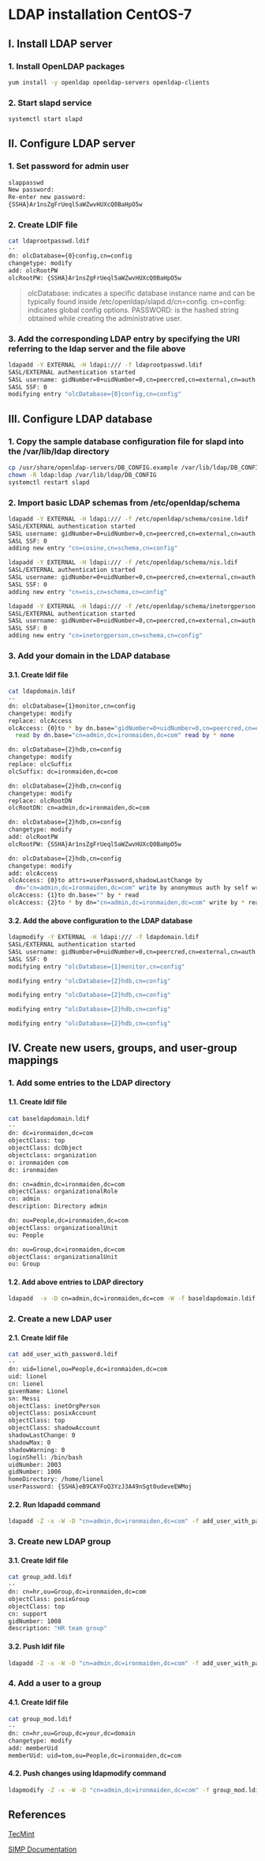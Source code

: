 # LDAP installation CentOS-7

## I. Install LDAP server

### 1. Install OpenLDAP packages
```bash
yum install -y openldap openldap-servers openldap-clients
```

### 2. Start slapd service
```bash
systemctl start slapd
```

## II. Configure LDAP server

### 1. Set password for admin user
```bash
slappasswd
New password:
Re-enter new password:
{SSHA}Ar1nsZgFrUeql5aWZwvHUXcQ0BaHpO5w
```

### 2. Create LDIF file
```bash
cat ldaprootpasswd.ldif
--
dn: olcDatabase={0}config,cn=config
changetype: modify
add: olcRootPW
olcRootPW: {SSHA}Ar1nsZgFrUeql5aWZwvHUXcQ0BaHpO5w
```
> olcDatabase: indicates a specific database instance name and can be typically found inside /etc/openldap/slapd.d/cn=config.
cn=config: indicates global config options.
PASSWORD: is the hashed string obtained while creating the administrative user.

### 3. Add the corresponding LDAP entry by specifying the URI referring to the ldap server and the file above
```bash
ldapadd -Y EXTERNAL -H ldapi:/// -f ldaprootpasswd.ldif
SASL/EXTERNAL authentication started
SASL username: gidNumber=0+uidNumber=0,cn=peercred,cn=external,cn=auth
SASL SSF: 0
modifying entry "olcDatabase={0}config,cn=config"
```

## III. Configure LDAP database

### 1. Copy the sample database configuration file for slapd into the /var/lib/ldap directory
```bash
cp /usr/share/openldap-servers/DB_CONFIG.example /var/lib/ldap/DB_CONFIG
chown -R ldap:ldap /var/lib/ldap/DB_CONFIG
systemctl restart slapd
```

### 2. Import basic LDAP schemas from /etc/openldap/schema
```bash
ldapadd -Y EXTERNAL -H ldapi:/// -f /etc/openldap/schema/cosine.ldif
SASL/EXTERNAL authentication started
SASL username: gidNumber=0+uidNumber=0,cn=peercred,cn=external,cn=auth
SASL SSF: 0
adding new entry "cn=cosine,cn=schema,cn=config"

ldapadd -Y EXTERNAL -H ldapi:/// -f /etc/openldap/schema/nis.ldif
SASL/EXTERNAL authentication started
SASL username: gidNumber=0+uidNumber=0,cn=peercred,cn=external,cn=auth
SASL SSF: 0
adding new entry "cn=nis,cn=schema,cn=config"

ldapadd -Y EXTERNAL -H ldapi:/// -f /etc/openldap/schema/inetorgperson.ldif
SASL/EXTERNAL authentication started
SASL username: gidNumber=0+uidNumber=0,cn=peercred,cn=external,cn=auth
SASL SSF: 0
adding new entry "cn=inetorgperson,cn=schema,cn=config"
```

### 3. Add your domain in the LDAP database
#### 3.1. Create ldif file
```bash
cat ldapdomain.ldif
--
dn: olcDatabase={1}monitor,cn=config
changetype: modify
replace: olcAccess
olcAccess: {0}to * by dn.base="gidNumber=0+uidNumber=0,cn=peercred,cn=external,cn=auth"
  read by dn.base="cn=admin,dc=ironmaiden,dc=com" read by * none

dn: olcDatabase={2}hdb,cn=config
changetype: modify
replace: olcSuffix
olcSuffix: dc=ironmaiden,dc=com

dn: olcDatabase={2}hdb,cn=config
changetype: modify
replace: olcRootDN
olcRootDN: cn=admin,dc=ironmaiden,dc=com

dn: olcDatabase={2}hdb,cn=config
changetype: modify
add: olcRootPW
olcRootPW: {SSHA}Ar1nsZgFrUeql5aWZwvHUXcQ0BaHpO5w

dn: olcDatabase={2}hdb,cn=config
changetype: modify
add: olcAccess
olcAccess: {0}to attrs=userPassword,shadowLastChange by
  dn="cn=admin,dc=ironmaiden,dc=com" write by anonymous auth by self write by * none
olcAccess: {1}to dn.base="" by * read
olcAccess: {2}to * by dn="cn=admin,dc=ironmaiden,dc=com" write by * read
```
#### 3.2. Add the above configuration to the LDAP database
```bash
ldapmodify -Y EXTERNAL -H ldapi:/// -f ldapdomain.ldif
SASL/EXTERNAL authentication started
SASL username: gidNumber=0+uidNumber=0,cn=peercred,cn=external,cn=auth
SASL SSF: 0
modifying entry "olcDatabase={1}monitor,cn=config"

modifying entry "olcDatabase={2}hdb,cn=config"

modifying entry "olcDatabase={2}hdb,cn=config"

modifying entry "olcDatabase={2}hdb,cn=config"

modifying entry "olcDatabase={2}hdb,cn=config"

```

## IV. Create new users, groups, and user-group mappings

### 1. Add some entries to the LDAP directory
#### 1.1. Create ldif file
```bash
cat baseldapdomain.ldif
--
dn: dc=ironmaiden,dc=com
objectClass: top
objectClass: dcObject
objectclass: organization
o: ironmaiden com
dc: ironmaiden

dn: cn=admin,dc=ironmaiden,dc=com
objectClass: organizationalRole
cn: admin
description: Directory admin

dn: ou=People,dc=ironmaiden,dc=com
objectClass: organizationalUnit
ou: People

dn: ou=Group,dc=ironmaiden,dc=com
objectClass: organizationalUnit
ou: Group
```
#### 1.2. Add above entries to LDAP directory
```bash
ldapadd  -x -D cn=admin,dc=ironmaiden,dc=com -W -f baseldapdomain.ldif
```

### 2. Create a new LDAP user
#### 2.1. Create ldif file
```bash
cat add_user_with_password.ldif
--
dn: uid=lionel,ou=People,dc=ironmaiden,dc=com
uid: lionel
cn: lionel
givenName: Lionel
sn: Messi
objectClass: inetOrgPerson
objectClass: posixAccount
objectClass: top
objectClass: shadowAccount
shadowLastChange: 0
shadowMax: 0
shadowWarning: 0
loginShell: /bin/bash
uidNumber: 2003
gidNumber: 1006
homeDirectory: /home/lionel
userPassword: {SSHA}eB9CAYFoQ3YzJ3A49nSgt0udeveEWMoj
```
#### 2.2. Run ldapadd command
```bash
ldapadd -Z -x -W -D "cn=admin,dc=ironmaiden,dc=com" -f add_user_with_passwd.ldif
```

### 3. Create new LDAP group
#### 3.1. Create ldif file
```bash
cat group_add.ldif
--
dn: cn=hr,ou=Group,dc=ironmaiden,dc=com
objectClass: posixGroup
objectClass: top
cn: support
gidNumber: 1008
description: "HR team group"
```
#### 3.2. Push ldif file
```bash
ldapadd -Z -x -W -D "cn=admin,dc=ironmaiden,dc=com" -f add_user_with_passwd.ldif
```

### 4. Add a user to a group
#### 4.1. Create ldif file
```bash
cat group_mod.ldif
--
dn: cn=hr,ou=Group,dc=your,dc=domain
changetype: modify
add: memberUid
memberUid: uid=tom,ou=People,dc=ironmaiden,dc=com
```
#### 4.2. Push changes using ldapmodify command
```bash
ldapmodify -Z -x -W -D "cn=admin,dc=ironmaiden,dc=com" -f group_mod.ldif
```

## References
[TecMint](https://www.tecmint.com/install-openldap-server-for-centralized-authentication "How To Install OpenLDAP Server for Centralized Authentication")

[SIMP Documentation](https://simp.readthedocs.io/en/master/user_guide/User_Management.html "User Management")
